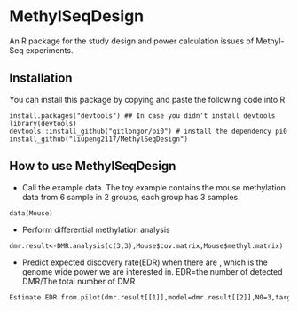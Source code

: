 # MethylSeqDesign
An R package for the study design and power calculation issues of Methyl-Seq experiments.
## Installation
You can install this package by copying and paste the following code into R
```
install.packages("devtools") ## In case you didn't install devtools
library(devtools)
devtools::install_github("gitlongor/pi0") # install the dependency pi0
install_github("liupeng2117/MethylSeqDesign")
```
## How to use MethylSeqDesign
* Call the example data. The toy example contains the mouse methylation data from 6 sample in 2 groups, each group has 3 samples.
```
data(Mouse)
```
* Perform differential methylation analysis
```
dmr.result<-DMR.analysis(c(3,3),Mouse$cov.matrix,Mouse$methyl.matrix)
```
* Predict expected discovery rate(EDR) when there are , which is the genome wide power we are interested in. EDR=the number of detected DMR/The total number of DMR
```
Estimate.EDR.from.pilot(dmr.result[[1]],model=dmr.result[[2]],N0=3,target.N=20)
```
